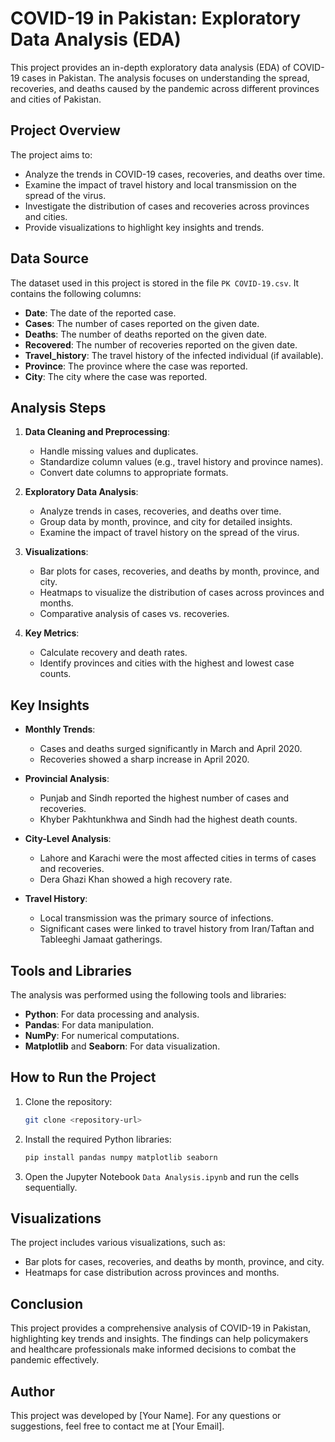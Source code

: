 # COVID-19 in Pakistan: Exploratory Data Analysis (EDA)

This project provides an in-depth exploratory data analysis (EDA) of COVID-19 cases in Pakistan. The analysis focuses on understanding the spread, recoveries, and deaths caused by the pandemic across different provinces and cities of Pakistan.

## Project Overview

The project aims to:
- Analyze the trends in COVID-19 cases, recoveries, and deaths over time.
- Examine the impact of travel history and local transmission on the spread of the virus.
- Investigate the distribution of cases and recoveries across provinces and cities.
- Provide visualizations to highlight key insights and trends.

## Data Source

The dataset used in this project is stored in the file `PK COVID-19.csv`. It contains the following columns:
- **Date**: The date of the reported case.
- **Cases**: The number of cases reported on the given date.
- **Deaths**: The number of deaths reported on the given date.
- **Recovered**: The number of recoveries reported on the given date.
- **Travel_history**: The travel history of the infected individual (if available).
- **Province**: The province where the case was reported.
- **City**: The city where the case was reported.

## Analysis Steps

1. **Data Cleaning and Preprocessing**:
   - Handle missing values and duplicates.
   - Standardize column values (e.g., travel history and province names).
   - Convert date columns to appropriate formats.

2. **Exploratory Data Analysis**:
   - Analyze trends in cases, recoveries, and deaths over time.
   - Group data by month, province, and city for detailed insights.
   - Examine the impact of travel history on the spread of the virus.

3. **Visualizations**:
   - Bar plots for cases, recoveries, and deaths by month, province, and city.
   - Heatmaps to visualize the distribution of cases across provinces and months.
   - Comparative analysis of cases vs. recoveries.

4. **Key Metrics**:
   - Calculate recovery and death rates.
   - Identify provinces and cities with the highest and lowest case counts.

## Key Insights

- **Monthly Trends**:
  - Cases and deaths surged significantly in March and April 2020.
  - Recoveries showed a sharp increase in April 2020.

- **Provincial Analysis**:
  - Punjab and Sindh reported the highest number of cases and recoveries.
  - Khyber Pakhtunkhwa and Sindh had the highest death counts.

- **City-Level Analysis**:
  - Lahore and Karachi were the most affected cities in terms of cases and recoveries.
  - Dera Ghazi Khan showed a high recovery rate.

- **Travel History**:
  - Local transmission was the primary source of infections.
  - Significant cases were linked to travel history from Iran/Taftan and Tableeghi Jamaat gatherings.

## Tools and Libraries

The analysis was performed using the following tools and libraries:
- **Python**: For data processing and analysis.
- **Pandas**: For data manipulation.
- **NumPy**: For numerical computations.
- **Matplotlib** and **Seaborn**: For data visualization.

## How to Run the Project

1. Clone the repository:
   ```bash
   git clone <repository-url>
   ```
2. Install the required Python libraries:
   ```bash
   pip install pandas numpy matplotlib seaborn
   ```
3. Open the Jupyter Notebook `Data Analysis.ipynb` and run the cells sequentially.

## Visualizations

The project includes various visualizations, such as:
- Bar plots for cases, recoveries, and deaths by month, province, and city.
- Heatmaps for case distribution across provinces and months.

## Conclusion

This project provides a comprehensive analysis of COVID-19 in Pakistan, highlighting key trends and insights. The findings can help policymakers and healthcare professionals make informed decisions to combat the pandemic effectively.

## Author

This project was developed by [Your Name]. For any questions or suggestions, feel free to contact me at [Your Email].

